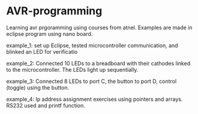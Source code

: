 # AVR-programming
Learning avr prgoramming using courses from atnel. Examples are made in eclipse program using nano board.  

example_1:
set up Eclipse, tested microcontroller communication, and blinked an LED for verificatio

example_2:
Connected 10 LEDs to a breadboard with their cathodes linked to the microcontroller. The LEDs light up sequentially.

example_3:
Connected 8 LEDs to port C, the button to port D, control (toggle) using the button.

example_4:
Ip address assignment exercises using pointers and arrays. RS232 used and printf function.
